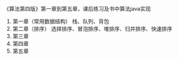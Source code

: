 《算法第四版》第一章到第五章，课后练习及书中算法java实现
1. 第一章（常用数据结构）
  栈、队列、背包
2. 第二章（排序）
 选择排序、冒泡排序、堆排序、归并排序、快速排序
3. 第三章
4. 第四章
5. 第五章
